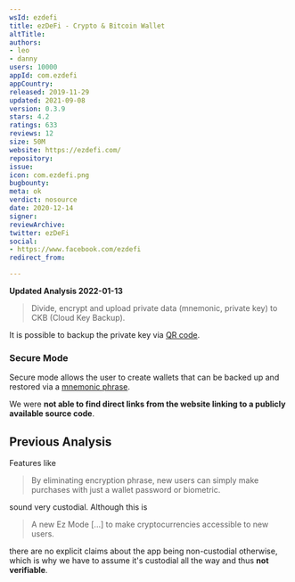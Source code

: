 ```yaml
---
wsId: ezdefi
title: ezDeFi - Crypto & Bitcoin Wallet
altTitle: 
authors:
- leo
- danny
users: 10000
appId: com.ezdefi
appCountry: 
released: 2019-11-29
updated: 2021-09-08
version: 0.3.9
stars: 4.2
ratings: 633
reviews: 12
size: 50M
website: https://ezdefi.com/
repository: 
issue: 
icon: com.ezdefi.png
bugbounty: 
meta: ok
verdict: nosource
date: 2020-12-14
signer: 
reviewArchive: 
twitter: ezDeFi
social:
- https://www.facebook.com/ezdefi
redirect_from: 

---
```


**Updated Analysis 2022-01-13**

> Divide, encrypt and upload private data (mnemonic, private key) to CKB (Cloud Key Backup).

It is possible to backup the private key via [QR code](https://twitter.com/BitcoinWalletz/status/1481453414328328193).

### Secure Mode

Secure mode allows the user to create wallets that can be backed up and restored via a [mnemonic phrase](https://twitter.com/BitcoinWalletz/status/1481456195110326272).

We were **not able to find direct links from the website linking to a publicly available source code**.

## Previous Analysis

Features like

> By eliminating encryption phrase, new users can simply make purchases with
  just a wallet password or biometric.

sound very custodial. Although this is

> A new Ez Mode [...] to make cryptocurrencies accessible to new users.

there are no explicit claims about the app being non-custodial otherwise, which
is why we have to assume it's custodial all the way and thus **not verifiable**.

